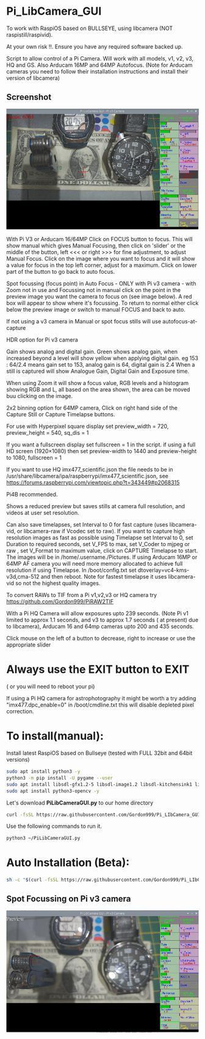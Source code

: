 # Pi_LibCamera_GUI

To work with RaspiOS based on BULLSEYE, using libcamera (NOT raspistill/raspivid).

At your own risk !!. Ensure you have any required software backed up.

Script to allow control of a Pi Camera. Will work with all models, v1, v2, v3, HQ and GS. Also Arducam 16MP and 64MP Autofocus. 
(Note for Arducam cameras you need to follow their installation instructions and install their version of libcamera)

## Screenshot

![screenshot](screenshot.jpg)

With Pi V3 or Arducam 16/64MP Click on FOCUS button to focus. This will show manual which gives Manual Focusing, then click on 'slider' or the middle of the button, left <<< or right >>> for fine adjustment, to adjust Manual Focus. Click on the image where you want to focus and it will show a value for focus in the top left corner, adjust for a maximum. Click on lower part of the button to go back to auto focus.

Spot focussing (focus point) in Auto Focus - ONLY with Pi v3 camera - with Zoom not in use and Focussing not in manual click on the point in the preview image you want the camera to focus on (see image below). A red box will appear to show where it's focussing. To return to normal either click below the preview image or switch to manual FOCUS and back to auto.

If not using a v3 camera in Manual or spot focus stills will use autofocus-at-capture

HDR option for Pi v3 camera

Gain shows analog and digital gain. Green shows analog gain, when increased beyond a level will show yellow when applying digital gain.
eg 153 : 64/2.4 means gain set to 153, analog gain is 64, digital gain is 2.4
When a still is captured will show Analogue Gain, Digital Gain and Exposure time.

When using Zoom it will show a focus value, RGB levels and a histogram showing RGB and L, all based on the area shown, the area can be moved buu clicking on the image.

2x2 binning option for 64MP camera, Click on right hand side of the Capture Still or Capture Timelapse buttons. 

For use with Hyperpixel square display set preview_width  = 720, preview_height = 540, sq_dis = 1 

If you want a fullscreen display set fullscreen = 1 in the script. if using a full HD screen (1920×1080) then set preview-width to 1440 and preview-height to 1080, fullscreen = 1

lf you want to use HQ imx477_scientific.json the file needs to be in /usr/share/libcamera/ipa/raspberrypi/imx477_scientific.json, see https://forums.raspberrypi.com/viewtopic.php?t=343449#p2068315

Pi4B recommended.

Shows a reduced preview but saves stills at camera full resolution, and videos at user set resolution.

Can also save timelapses, set Interval to 0 for fast capture (uses libcamera-vid, or libcamera-raw if Vcodec set to raw). If you want to capture high resolution images as fast as possible using Timelapse set Interval to 0, set Duration to required seconds, set V_FPS to max, set V_Coder to mjpeg or raw , set V_Format to maximum value, click on CAPTURE Timelapse to start. The images will be in /home/.username./Pictures. If using Arducam 16MP or 64MP AF camera you will need more memory allocated to achieve full resolution if using Timelapse. In /boot/config.txt set dtoverlay=vc4-kms-v3d,cma-512 and then reboot. Note for fastest timelapse it uses libcamera-vid so not the highest quality images.

To convert RAWs to TIF from a Pi v1,v2,v3 or HQ camera try https://github.com/Gordon999/PiRAW2TIF

With a Pi HQ Camera will allow exposures upto 239 seconds. (Note Pi v1 limited to approx 1.1 seconds, and v3 to approx 1.7 seconds ( at present) due to libcamera), Arducam 16 and 64mp cameras upto 200 and 435 seconds.

Click mouse on the left of a button to decrease, right to increase or use the appropriate slider

 # Always use the EXIT button to EXIT
 ( or you will need to reboot your pi)
 
lf using a Pi HQ camera for astrophotography it might be worth a try adding "imx477.dpc_enable=0" in /boot/cmdline.txt this will disable depleted pixel correction. 

# To install(manual):

Install latest RaspiOS based on Bullseye (tested with FULL 32bit and 64bit versions)
```bash
sudo apt install python3 -y
python3 -m pip install -U pygame --user
sudo apt install libsdl-gfx1.2-5 libsdl-image1.2 libsdl-kitchensink1 libsdl-mixer1.2 libsdl-sound1.2 libsdl-ttf2.0-0 libsdl1.2debian libsdl2-2.0-0 libsdl2-gfx-1.0-0 libsdl2-image-2.0-0 libsdl2-mixer-2.0-0 libsdl2-ttf-2.0-0 -y
sudo apt install python3-opencv -y
```
Let's download **PiLibCameraGUI.py** to our home directory

```bash
curl -fsSL https://raw.githubusercontent.com/Gordon999/Pi_LIbCamera_GUI/main/PiLibCameraGUI.py -o ~/PiLibCameraGUI.py
```

Use the following commands to run it.
  
```bash
python3 ~/PiLibCameraGUI.py
```


# Auto Installation (Beta):

```bash
sh -c "$(curl -fsSL https://raw.githubusercontent.com/Gordon999/Pi_LIbCamera_GUI/main/install.sh)"
```

## Spot Focussing on Pi v3 camera

![spotfocus](spotfocus.jpg)

